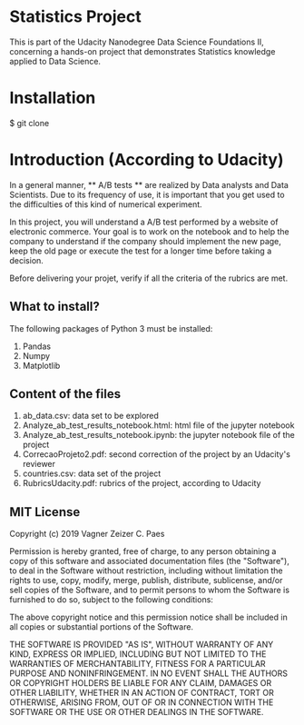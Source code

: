 # Statistics Project 


This is part of the Udacity Nanodegree Data Science Foundations II, concerning a hands-on project that demonstrates Statistics knowledge applied to Data Science.


# Installation

$ git clone 

# Introduction (According to Udacity)

In a general manner, ** A/B tests ** are realized by Data analysts and Data Scientists.
Due to its frequency of use, it is important that you get used to the difficulties of this kind of numerical experiment.

In this project, you will understand a A/B test performed by a website of electronic commerce.
Your goal is to work on the notebook and to help the company to understand if the company should implement the new page, keep the old page or execute the test for a longer time before taking a decision.

Before delivering your projet, verify if all the criteria of the rubrics are met. 



## What to install?

The following packages of Python 3 must be installed:

1. Pandas
2. Numpy
3. Matplotlib


## Content of the files

1. ab_data.csv: data set to be explored
2. Analyze_ab_test_results_notebook.html: html file of the jupyter notebook 
3. Analyze_ab_test_results_notebook.ipynb: the jupyter notebook file of the project
4. CorrecaoProjeto2.pdf: second correction of the project by an Udacity's reviewer
5. countries.csv: data set of the project
6. RubricsUdacity.pdf: rubrics of the project, according to Udacity



## MIT License

Copyright (c) 2019 Vagner Zeizer C. Paes

Permission is hereby granted, free of charge, to any person obtaining a copy
of this software and associated documentation files (the "Software"), to deal
in the Software without restriction, including without limitation the rights
to use, copy, modify, merge, publish, distribute, sublicense, and/or sell
copies of the Software, and to permit persons to whom the Software is
furnished to do so, subject to the following conditions:

The above copyright notice and this permission notice shall be included in all
copies or substantial portions of the Software.

THE SOFTWARE IS PROVIDED "AS IS", WITHOUT WARRANTY OF ANY KIND, EXPRESS OR
IMPLIED, INCLUDING BUT NOT LIMITED TO THE WARRANTIES OF MERCHANTABILITY,
FITNESS FOR A PARTICULAR PURPOSE AND NONINFRINGEMENT. IN NO EVENT SHALL THE
AUTHORS OR COPYRIGHT HOLDERS BE LIABLE FOR ANY CLAIM, DAMAGES OR OTHER
LIABILITY, WHETHER IN AN ACTION OF CONTRACT, TORT OR OTHERWISE, ARISING FROM,
OUT OF OR IN CONNECTION WITH THE SOFTWARE OR THE USE OR OTHER DEALINGS IN THE
SOFTWARE.


